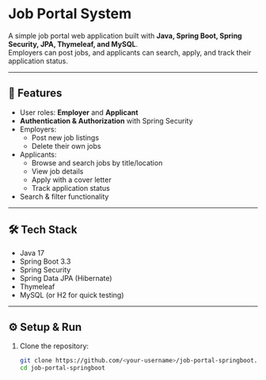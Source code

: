 # Job Portal System

A simple job portal web application built with **Java, Spring Boot, Spring Security, JPA, Thymeleaf, and MySQL**.  
Employers can post jobs, and applicants can search, apply, and track their application status.

---

## 🚀 Features
- User roles: **Employer** and **Applicant**
- **Authentication & Authorization** with Spring Security
- Employers:
  - Post new job listings
  - Delete their own jobs
- Applicants:
  - Browse and search jobs by title/location
  - View job details
  - Apply with a cover letter
  - Track application status
- Search & filter functionality

---

## 🛠 Tech Stack
- Java 17
- Spring Boot 3.3
- Spring Security
- Spring Data JPA (Hibernate)
- Thymeleaf
- MySQL (or H2 for quick testing)

---

## ⚙️ Setup & Run

1. Clone the repository:
   ```bash
   git clone https://github.com/<your-username>/job-portal-springboot.git
   cd job-portal-springboot
